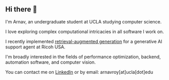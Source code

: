 ## Hi there 👋
I'm Arnav, an undergraduate student at UCLA studying computer science.

I love exploring complex computational intricacies in all software I work on.

I recently implemented [retrieval-augmented generation](https://en.wikipedia.org/wiki/Retrieval-augmented_generation) for a generative AI support agent at Ricoh USA.

I'm broadly interested in the fields of performance optimization, backend, automation software, and computer vision.

You can contact me on [LinkedIn](https://www.linkedin.com/in/arnavroy23/) or by email: arnavroy[at]ucla[dot]edu 
